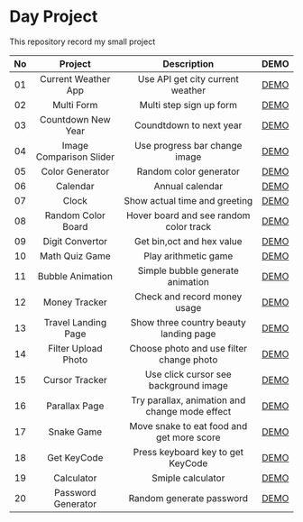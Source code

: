 # Day Project

This repository record my small project

| No  |         Project         |                  Description                   |                                  DEMO                                  |
| :-: | :---------------------: | :--------------------------------------------: | :--------------------------------------------------------------------: |
| 01  |   Current Weather App   |        Use API get city current weather        |   [DEMO](https://day-project.zkhsin.now.sh/Current%20Weather%20App/)   |
| 02  |       Multi Form        |            Multi step sign up form             |        [DEMO](https://day-project.zkhsin.now.sh/Multi%20Form/)         |
| 03  |   Countdown New Year    |            Coundtdown to next year             |   [DEMO](https://day-project.zkhsin.now.sh/Countdown%20New%20Year/)    |
| 04  | Image Comparison Slider |         Use progress bar change image          | [DEMO](https://day-project.zkhsin.now.sh/Image%20Comparison%20Slider/) |
| 05  |     Color Generator     |             Random color generator             |      [DEMO](https://day-project.zkhsin.now.sh/Color%20Generator/)      |
| 06  |        Calendar         |                Annual calendar                 |          [DEMO](https://day-project.zkhsin.now.sh/Calendar/)           |
| 07  |          Clock          |         Show actual time and greeting          |            [DEMO](https://day-project.zkhsin.now.sh/Clock/)            |
| 08  |   Random Color Board    |     Hover board and see random color track     |   [DEMO](https://day-project.zkhsin.now.sh/Random%20Color%20Board/)    |
| 09  |     Digit Convertor     |           Get bin,oct and hex value            |      [DEMO](https://day-project.zkhsin.now.sh/Digit%20Convertor/)      |
| 10  |     Math Quiz Game      |              Play arithmetic game              |     [DEMO](https://day-project.zkhsin.now.sh/Math%20Quiz%20Game/)      |
| 11  |    Bubble Animation     |        Simple bubble generate animation        |     [DEMO](https://day-project.zkhsin.now.sh/Bubble%20Animation/)      |
| 12  |      Money Tracker      |          Check and record money usage          |       [DEMO](https://day-project.zkhsin.now.sh/Money%20Tracker/)       |
| 13  |   Travel Landing Page   |     Show three country beauty landing page     |   [DEMO](https://day-project.zkhsin.now.sh/Travel%20Landing%20Page/)   |
| 14  |   Filter Upload Photo   |    Choose photo and use filter change photo    |   [DEMO](https://day-project.zkhsin.now.sh/Filter%20Upload%20Photo/)   |
| 15  |     Cursor Tracker      |     Use click cursor see background image      |      [DEMO](https://day-project.zkhsin.now.sh/Cursor%20Tracker/)       |
| 16  |      Parallax Page      | Try parallax, animation and change mode effect |       [DEMO](https://day-project.zkhsin.now.sh/Parallax%20Page/)       |
| 17  |       Snake Game        |   Move snake to eat food and get more score    |        [DEMO](https://day-project.zkhsin.now.sh/Snake%20Game/)         |
| 18  |       Get KeyCode       |       Press keyboard key to get KeyCode        |        [DEMO](https://day-project.zkhsin.now.sh/Get%20KeyCode/)        |
| 19  |       Calculator        |               Smiple calculator                |         [DEMO](https://day-project.zkhsin.now.sh/Calculator/)          |
| 20  |   Password Generator    |            Random generate password            |    [DEMO](https://day-project.zkhsin.now.sh/Password%20Generator/)     |
